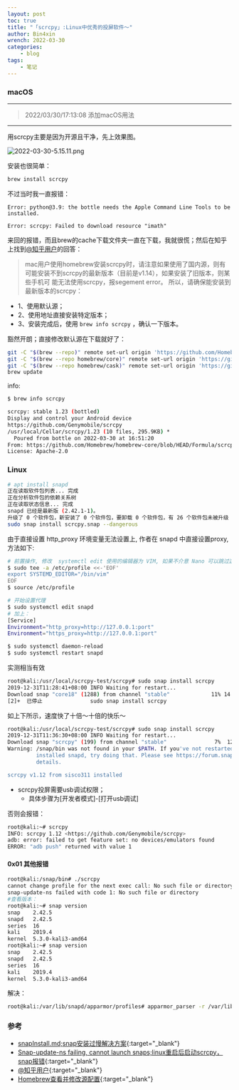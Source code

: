 ```yaml
---
layout: post
toc: true
title: "「scrcpy」:Linux中优秀的投屏软件～"
author: Bin4xin
wrench: 2022-03-30
categories:
    - blog
tags:
    - 笔记
---
```


### macOS

---

> 2022/03/30/17:13:08 添加macOS用法

---

用scrcpy主要是因为开源且干净，先上效果图。

![2022-03-30-5.15.11.png]({{site.PicturesLinks_Domain}}/images/2022/03/30/2022-03-30-5.15.11.png)

安装也很简单：

```bash
brew install scrcpy
```

不过当时我一直报错：

```console
Error: python@3.9: the bottle needs the Apple Command Line Tools to be installed.

Error: scrcpy: Failed to download resource "imath"
```
来回的报错，而且brew的cache下载文件夹一直在下载，我就很慌；然后在知乎上找到[@知乎用户](https://www.zhihu.com/question/38722634/answer/1351407129)的回答：

> mac用户使用homebrew安装scrcpy时，请注意如果使用了国内源，则有可能安装不到scrcpy的最新版本（目前是v1.14），如果安装了旧版本，则某些手机可
> 能无法使用scrcpy，报segement error。 所以，请确保能安装到最新版本的scrcpy：

- 1、使用默认源；
- 2、使用地址直接安装特定版本；
- 3、安装完成后，使用 `brew info scrcpy` ，确认一下版本。

豁然开朗；直接修改默认源在下载就好了：

```bash
git -C "$(brew --repo)" remote set-url origin 'https://github.com/Homebrew/brew.git'
git -C "$(brew --repo homebrew/core)" remote set-url origin 'https://github.com/Homebrew/homebrew-core.git'
git -C "$(brew --repo homebrew/cask)" remote set-url origin 'https://github.com/Homebrew/homebrew-cask.git'
brew update
```

info:
```bash
$ brew info scrcpy

scrcpy: stable 1.23 (bottled)
Display and control your Android device
https://github.com/Genymobile/scrcpy
/usr/local/Cellar/scrcpy/1.23 (10 files, 295.9KB) *
  Poured from bottle on 2022-03-30 at 16:51:20
From: https://github.com/Homebrew/homebrew-core/blob/HEAD/Formula/scrcpy.rb
License: Apache-2.0
```

### Linux

```bash
# apt install snapd
正在读取软件包列表... 完成
正在分析软件包的依赖关系树       
正在读取状态信息... 完成       
snapd 已经是最新版 (2.42.1-1)。
升级了 0 个软件包，新安装了 0 个软件包，要卸载 0 个软件包，有 26 个软件包未被升级
sudo snap install scrcpy.snap --dangerous
```

由于直接设置 http_proxy 环境变量无法设置上, 作者在 snapd 中直接设置proxy, 方法如下:
```bash
# 前置操作, 修改  systemctl edit 使用的编辑器为 VIM, 如果不介意 Nano 可以跳过这一步
$ sudo tee -a /etc/profile <<-'EOF' 
export SYSTEMD_EDITOR="/bin/vim"
EOF
$ source /etc/profile

# 开始设置代理
$ sudo systemctl edit snapd
# 加上：
[Service]
Environment="http_proxy=http://127.0.0.1:port"
Environment="https_proxy=http://127.0.0.1:port"
```
```bash
$ sudo systemctl daemon-reload
$ sudo systemctl restart snapd
```
实测相当有效
```bash
root@kali:/usr/local/scrcpy-test/scrcpy# sudo snap install scrcpy
2019-12-31T11:28:41+08:00 INFO Waiting for restart...
Download snap "core18" (1288) from channel "stable"             11% 14.7kB/s 57.7m^C^C^Z
[2]+  已停止               sudo snap install scrcpy
```
如上下所示，速度快了十倍～十倍的快乐～
```bash
root@kali:/usr/local/scrcpy-test/scrcpy# sudo snap install scrcpy
2019-12-31T11:36:30+08:00 INFO Waiting for restart...
Download snap "scrcpy" (199) from channel "stable"               7%  129kB/s 9m51s
Warning: /snap/bin was not found in your $PATH. If you've not restarted your session since you
         installed snapd, try doing that. Please see https://forum.snapcraft.io/t/9469 for more
         details.

scrcpy v1.12 from sisco311 installed
```

- scrcpy投屏需要usb调试权限； 
  - 具体步骤为[开发者模式]-[打开usb调试]

否则会报错：

```bash
root@kali:~# scrcpy
INFO: scrcpy 1.12 <https://github.com/Genymobile/scrcpy>
adb: error: failed to get feature set: no devices/emulators found
ERROR: "adb push" returned with value 1
```

#### 0x01 其他报错

```bash
root@kali:/snap/bin# ./scrcpy
cannot change profile for the next exec call: No such file or directory
snap-update-ns failed with code 1: No such file or directory
#查看版本：
root@kali:~# snap version
snap    2.42.5
snapd   2.42.5
series  16
kali    2019.4
kernel  5.3.0-kali3-amd64
root@kali:~# snap version
snap    2.42.5
snapd   2.42.5
series  16
kali    2019.4
kernel  5.3.0-kali3-amd64
```
解决：
```bash
root@kali:/var/lib/snapd/apparmor/profiles# apparmor_parser -r /var/lib/snapd/apparmor/profiles/
```

### 参考

- [snapInstall.md;snap安装过慢解决方案](https://kuricat.com/gist/snap-install-too-slow-zmbjy){:target="_blank"}
- [Snap-update-ns failing, cannot launch snaps;linux重启后启动scrcpy，snap报错](https://forum.snapcraft.io/t/snap-update-ns-failing-cannot-launch-snaps/11956){:target="_blank"}
- [@知乎用户](https://www.zhihu.com/question/38722634/answer/1351407129){:target="_blank"}
- [Homebrew查看并修改源配置](https://allanhao.com/2020/07/26/homebrew-source/){:target="_blank"}